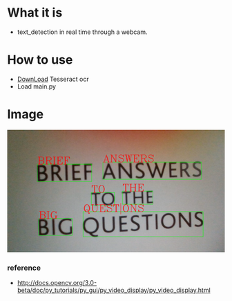 # What it is
+ text_detection in real time through a webcam.

# How to use
+ [DownLoad](https://tesseract-ocr.github.io/tessdoc/Downloads.html) Tesseract ocr
+ Load main.py

# Image
![](./img.png)


### reference 
+ http://docs.opencv.org/3.0-beta/doc/py_tutorials/py_gui/py_video_display/py_video_display.html
